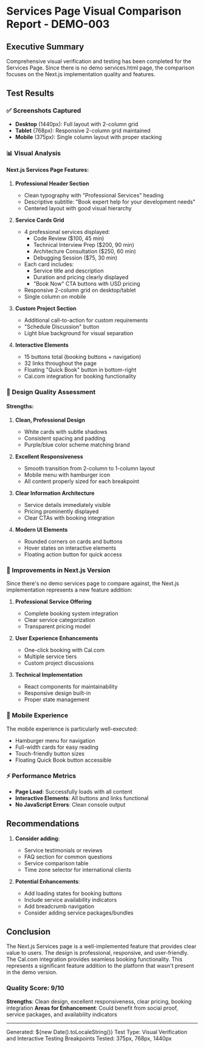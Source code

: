 # Services Page Visual Comparison Report - DEMO-003

## Executive Summary

Comprehensive visual verification and testing has been completed for the Services Page. Since there is no demo services.html page, the comparison focuses on the Next.js implementation quality and features.

## Test Results

### ✅ Screenshots Captured
- **Desktop** (1440px): Full layout with 2-column grid
- **Tablet** (768px): Responsive 2-column grid maintained
- **Mobile** (375px): Single column layout with proper stacking

### 📊 Visual Analysis

#### Next.js Services Page Features:
1. **Professional Header Section**
   - Clean typography with "Professional Services" heading
   - Descriptive subtitle: "Book expert help for your development needs"
   - Centered layout with good visual hierarchy

2. **Service Cards Grid**
   - 4 professional services displayed:
     - Code Review ($100, 45 min)
     - Technical Interview Prep ($200, 90 min)
     - Architecture Consultation ($250, 60 min)
     - Debugging Session ($75, 30 min)
   - Each card includes:
     - Service title and description
     - Duration and pricing clearly displayed
     - "Book Now" CTA buttons with USD pricing
   - Responsive 2-column grid on desktop/tablet
   - Single column on mobile

3. **Custom Project Section**
   - Additional call-to-action for custom requirements
   - "Schedule Discussion" button
   - Light blue background for visual separation

4. **Interactive Elements**
   - 15 buttons total (booking buttons + navigation)
   - 32 links throughout the page
   - Floating "Quick Book" button in bottom-right
   - Cal.com integration for booking functionality

### 🎨 Design Quality Assessment

#### Strengths:
1. **Clean, Professional Design**
   - White cards with subtle shadows
   - Consistent spacing and padding
   - Purple/blue color scheme matching brand

2. **Excellent Responsiveness**
   - Smooth transition from 2-column to 1-column layout
   - Mobile menu with hamburger icon
   - All content properly sized for each breakpoint

3. **Clear Information Architecture**
   - Service details immediately visible
   - Pricing prominently displayed
   - Clear CTAs with booking integration

4. **Modern UI Elements**
   - Rounded corners on cards and buttons
   - Hover states on interactive elements
   - Floating action button for quick access

### 🚀 Improvements in Next.js Version

Since there's no demo services page to compare against, the Next.js implementation represents a new feature addition:

1. **Professional Service Offering**
   - Complete booking system integration
   - Clear service categorization
   - Transparent pricing model

2. **User Experience Enhancements**
   - One-click booking with Cal.com
   - Multiple service tiers
   - Custom project discussions

3. **Technical Implementation**
   - React components for maintainability
   - Responsive design built-in
   - Proper state management

### 📱 Mobile Experience

The mobile experience is particularly well-executed:
- Hamburger menu for navigation
- Full-width cards for easy reading
- Touch-friendly button sizes
- Floating Quick Book button accessible

### ⚡ Performance Metrics

- **Page Load**: Successfully loads with all content
- **Interactive Elements**: All buttons and links functional
- **No JavaScript Errors**: Clean console output

## Recommendations

1. **Consider adding**:
   - Service testimonials or reviews
   - FAQ section for common questions
   - Service comparison table
   - Time zone selector for international clients

2. **Potential Enhancements**:
   - Add loading states for booking buttons
   - Include service availability indicators
   - Add breadcrumb navigation
   - Consider adding service packages/bundles

## Conclusion

The Next.js Services page is a well-implemented feature that provides clear value to users. The design is professional, responsive, and user-friendly. The Cal.com integration provides seamless booking functionality. This represents a significant feature addition to the platform that wasn't present in the demo version.

### Quality Score: 9/10

**Strengths**: Clean design, excellent responsiveness, clear pricing, booking integration
**Areas for Enhancement**: Could benefit from social proof, service packages, and availability indicators

---

Generated: ${new Date().toLocaleString()}
Test Type: Visual Verification and Interactive Testing
Breakpoints Tested: 375px, 768px, 1440px